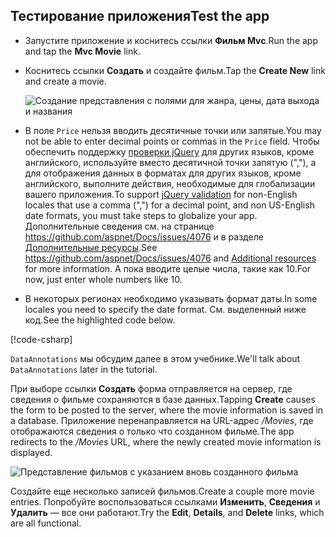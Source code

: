 
## <a name="test-the-app"></a><span data-ttu-id="98842-101">Тестирование приложения</span><span class="sxs-lookup"><span data-stu-id="98842-101">Test the app</span></span>

* <span data-ttu-id="98842-102">Запустите приложение и коснитесь ссылки **Фильм Mvc**.</span><span class="sxs-lookup"><span data-stu-id="98842-102">Run the app and tap the **Mvc Movie** link.</span></span>
* <span data-ttu-id="98842-103">Коснитесь ссылки **Создать** и создайте фильм.</span><span class="sxs-lookup"><span data-stu-id="98842-103">Tap the **Create New** link and create a movie.</span></span>

  ![Создание представления с полями для жанра, цены, дата выхода и названия](../../tutorials/first-mvc-app/adding-model/_static/movies.png)

* <span data-ttu-id="98842-105">В поле `Price` нельзя вводить десятичные точки или запятые.</span><span class="sxs-lookup"><span data-stu-id="98842-105">You may not be able to enter decimal points or commas in the `Price` field.</span></span> <span data-ttu-id="98842-106">Чтобы обеспечить поддержку [проверки jQuery](https://jqueryvalidation.org/) для других языков, кроме английского, используйте вместо десятичной точки запятую (","), а для отображения данных в форматах для других языков, кроме английского, выполните действия, необходимые для глобализации вашего приложения.</span><span class="sxs-lookup"><span data-stu-id="98842-106">To support [jQuery validation](https://jqueryvalidation.org/) for non-English locales that use a comma (",") for a decimal point, and non US-English date formats, you must take steps to globalize your app.</span></span> <span data-ttu-id="98842-107">Дополнительные сведения см. на странице https://github.com/aspnet/Docs/issues/4076 и в разделе [Дополнительные ресурсы](#additional-resources).</span><span class="sxs-lookup"><span data-stu-id="98842-107">See https://github.com/aspnet/Docs/issues/4076 and [Additional resources](#additional-resources) for more information.</span></span> <span data-ttu-id="98842-108">А пока вводите целые числа, такие как 10.</span><span class="sxs-lookup"><span data-stu-id="98842-108">For now, just enter whole numbers like 10.</span></span>

<a name="displayformatdatelocal"></a>

* <span data-ttu-id="98842-109">В некоторых регионах необходимо указывать формат даты.</span><span class="sxs-lookup"><span data-stu-id="98842-109">In some locales you need to specify the date format.</span></span> <span data-ttu-id="98842-110">См. выделенный ниже код.</span><span class="sxs-lookup"><span data-stu-id="98842-110">See the highlighted code below.</span></span>

[!code-csharp[](../../tutorials/first-mvc-app/start-mvc/sample/MvcMovie/Models/MovieDateFormat.cs?name=snippet_1&highlight=2,10)]

<span data-ttu-id="98842-111">`DataAnnotations` мы обсудим далее в этом учебнике.</span><span class="sxs-lookup"><span data-stu-id="98842-111">We'll talk about `DataAnnotations` later in the tutorial.</span></span>

<span data-ttu-id="98842-112">При выборе ссылки **Создать** форма отправляется на сервер, где сведения о фильме сохраняются в базе данных.</span><span class="sxs-lookup"><span data-stu-id="98842-112">Tapping **Create** causes the form to be posted to the server, where the movie information is saved in a database.</span></span> <span data-ttu-id="98842-113">Приложение перенаправляется на URL-адрес */Movies*, где отображаются сведения о только что созданном фильме.</span><span class="sxs-lookup"><span data-stu-id="98842-113">The app redirects to the */Movies* URL, where the newly created movie information is displayed.</span></span>

![Представление фильмов с указанием вновь созданного фильма](../../tutorials/first-mvc-app/adding-model/_static/h.png)

<span data-ttu-id="98842-115">Создайте еще несколько записей фильмов.</span><span class="sxs-lookup"><span data-stu-id="98842-115">Create a couple more movie entries.</span></span> <span data-ttu-id="98842-116">Попробуйте воспользоваться ссылками **Изменить**, **Сведения** и **Удалить** — все они работают.</span><span class="sxs-lookup"><span data-stu-id="98842-116">Try the **Edit**, **Details**, and **Delete** links, which are all functional.</span></span>
